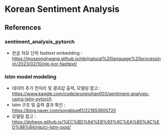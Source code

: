 # Korean Sentiment Analysis

## References

### sentiment_analysis_pytorch
- 한글 자모 단위 fasttext embedding : https://museonghwang.github.io/nlp(natural%20language%20processing)/2023/02/10/nlp-kor-fasttext/

### lstm model modeling
- 데이터 추가 전처리 및 결과값 출력, 모델링 참고 : https://www.kaggle.com/code/arunmohan003/sentiment-analysis-using-lstm-pytorch
- lstm 구조 및 출력 결과 확인 : https://blog.naver.com/songblue61/221853600720
- 모델링 참고 : https://doheon.github.io/%EC%BD%94%EB%93%9C%EA%B5%AC%ED%98%84/nlp/ci-lstm-post/
